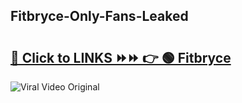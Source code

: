 
 ## Fitbryce-Only-Fans-Leaked

# <h2><a href="https://clipsfans.com/Fitbryce&ref=git">🔗 Click to LINKS ⏩⏩ 👉 🟢 Fitbryce </a></h2>

<a href="https://clipsfans.com/Fitbryce&ref=git" rel="nofollow" data-target="animated-image.originalLink"><img src="https://i.ibb.co.com/xMMVF88/686577567.gif" alt="Viral Video Original" style="max-width: 100%; display: inline-block;" data-target="animated-image.originalImage"></a>

